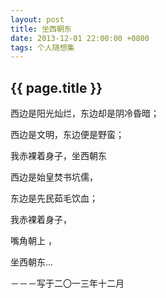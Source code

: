 ```yaml
---
layout: post
title: 坐西朝东
date: 2013-12-01 22:00:00 +0800
tags: 个人随想集
--- 
```


<h2>{{ page.title }}</h2>

西边是阳光灿烂，东边却是阴冷昏暗；

西边是文明，东边便是野蛮；

我赤裸着身子，坐西朝东

西边是始皇焚书坑儒，

东边是先民茹毛饮血；

我赤裸着身子，

嘴角朝上 ，

坐西朝东...

－－－写于二〇一三年十二月